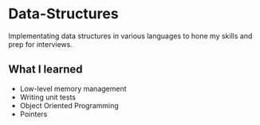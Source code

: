 # Data-Structures

Implementating data structures in various languages to hone my skills and prep for interviews. 

## What I learned
- Low-level memory management
- Writing unit tests
- Object Oriented Programming
- Pointers
